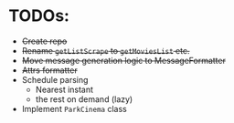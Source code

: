 # TODOs:

- ~~Create repo~~
- ~~Rename `getListScrape` to `getMoviesList` etc.~~
- ~~Move message generation logic to MessageFormatter~~
- ~~Attrs formatter~~
- Schedule parsing
  - Nearest instant
  - the rest on demand (lazy)
- Implement `ParkCinema` class
